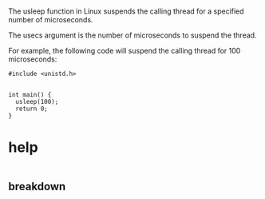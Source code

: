 # 

The usleep function in Linux suspends the calling thread for a specified number of microseconds.

The usecs argument is the number of microseconds to suspend the thread.

For example, the following code will suspend the calling thread for 100 microseconds:

```
#include <unistd.h>


int main() {
  usleep(100);
  return 0;
}
```

# help 

```

```



## breakdown

```

```